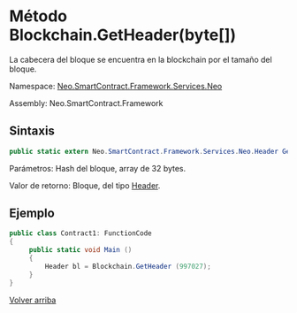 # Método Blockchain.GetHeader(byte[])

La cabecera del bloque se encuentra en la blockchain por el tamaño del bloque.

Namespace: [Neo.SmartContract.Framework.Services.Neo](../../Neo.md)

Assembly: Neo.SmartContract.Framework

## Sintaxis

```c#
public static extern Neo.SmartContract.Framework.Services.Neo.Header GetHeader (uint height)
```

Parámetros: Hash del bloque, array de 32 bytes.

Valor de retorno: Bloque, del tipo [Header](../Header.md).

## Ejemplo

```c#
public class Contract1: FunctionCode
{
     public static void Main ()
     {
         Header bl = Blockchain.GetHeader (997027);
     }
}
```



[Volver arriba](../Blockchain.md)
